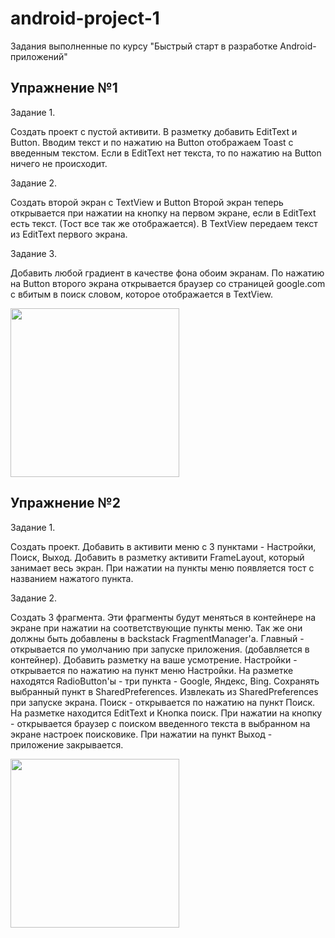 # android-project-1
Задания выполненные по курсу "Быстрый старт в разработке Android-приложений"

## Упражнение №1

Задание 1.

Создать проект с пустой активити.
В разметку добавить EditText и Button.
Вводим текст и по нажатию на Button отображаем Toast с введенным текстом. Если в EditText нет текста, то по нажатию на Button ничего не происходит.

Задание 2.

Создать второй экран с TextView и Button
Второй экран теперь открывается при нажатии на кнопку на первом экране, если в EditText есть текст. (Тост все так же отображается).
В TextView передаем текст из EditText первого экрана.

Задание 3.

Добавить любой градиент в качестве фона обоим экранам.
По нажатию на Button второго экрана открывается браузер со страницей google.com с вбитым в поиск словом, которое отображается в TextView.

<img src="https://j.gifs.com/ANl7jl.gif" width="270px">

## Упражнение №2

Задание 1.

Создать проект.
Добавить в активити меню с 3 пунктами - Настройки, Поиск, Выход.
Добавить в разметку активити FrameLayout, который занимает весь экран.
При нажатии на пункты меню появляется тост с названием нажатого пункта.

Задание 2.

Создать 3 фрагмента.
Эти фрагменты будут меняться в контейнере на экране при нажатии на соответствующие пункты меню. Так же они должны быть добавлены в backstack FragmentManager'а.
Главный - открывается по умолчанию при запуске приложения. (добавляется в контейнер). Добавить разметку на ваше усмотрение.
Настройки - открывается по нажатию на пункт меню Настройки. На разметке находятся RadioButton'ы - три пункта - Google, Яндекс, Bing. Сохранять выбранный пункт в SharedPreferences. Извлекать из SharedPreferences при запуске экрана.
Поиск - открывается по нажатию на пункт Поиск. На разметке находится EditText и Кнопка поиск. При нажатии на кнопку - открывается браузер с поиском введенного текста в выбранном на экране настроек поисковике.
При нажатии на пункт Выход - приложение закрывается.

<img src="https://giphy.com/embed/Rjx53csv4jmm3u6fgc" width="270px">
